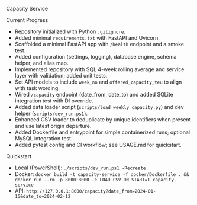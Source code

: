 Capacity Service

Current Progress
- Repository initialized with Python `.gitignore`.
- Added minimal `requirements.txt` with FastAPI and Uvicorn.
- Scaffolded a minimal FastAPI app with `/health` endpoint and a smoke test.
- Added configuration (settings, logging), database engine, schema helper, and alias map.
- Implemented repository with SQL 4-week rolling average and service layer with validation; added unit tests.
- Set API models to include `week_no` and `offered_capacity_teu` to align with task wording.
- Wired `/capacity` endpoint (date_from, date_to) and added SQLite integration test with DI override.
- Added data loader script (`scripts/load_weekly_capacity.py`) and dev helper (`scripts/dev_run.ps1`).
- Enhanced CSV loader to deduplicate by unique identifiers when present and use latest origin departure.
- Added Dockerfile and entrypoint for simple containerized runs; optional MySQL integration test.
- Added pytest config and CI workflow; see USAGE.md for quickstart.

Quickstart
- Local (PowerShell): `./scripts/dev_run.ps1 -Recreate`
- Docker: `docker build -t capacity-service -f docker/Dockerfile . && docker run --rm -p 8000:8000 -e LOAD_CSV_ON_START=1 capacity-service`
- API: `http://127.0.0.1:8000/capacity?date_from=2024-01-15&date_to=2024-02-12`
